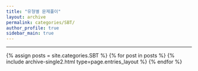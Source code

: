 ```yaml
---
title: "유형별 문제풀이"
layout: archive
permalink: categories/SBT/
author_profile: true
sidebar_main: true
---
```


***

{% assign posts = site.categories.SBT %}
{% for post in posts %} {% include archive-single2.html type=page.entries_layout %} {% endfor %}